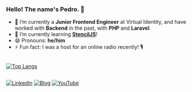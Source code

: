 ### Hello! The name's Pedro. 👋

- 🔭 I’m currently a **Junior Frontend Engineer** at Virtual Identity, and have worked with **Backend** in the past, with **PHP** and **Laravel**.
- 🌱 I’m currently learning **[StencilJS](https://github.com/ionic-team/stencil)**!
- 😄 Pronouns: **he/him**
- ⚡ Fun fact: I was a host for an online radio recently! 🎙

##

[![Top Langs](https://github-readme-stats.vercel.app/api/top-langs/?username=pnboliveira&layout=compact&theme=dark&include_all_commits=true&count_private=true)](https://github.com/pnboliveira/github-readme-stats)

##

[![LinkedIn](https://img.shields.io/badge/LinkedIn-blue?logo=linkedin&style=for-the-badge)](https://linkedin.com/in/dwoliveira)
[![Blog](https://img.shields.io/badge/Blog-black?logo=medium&style=for-the-badge)](https://blog.dwoliveira.com)
[![YouTube](https://img.shields.io/badge/YouTube-red?logo=youtube&style=for-the-badge)](https://www.youtube.com/channel/UC57uf5r3SY67G34tSbMBssg)

<!--
**pnboliveira/pnboliveira** is a ✨ _special_ ✨ repository because its `README.md` (this file) appears on your GitHub profile.

Here are some ideas to get you started:

-->
